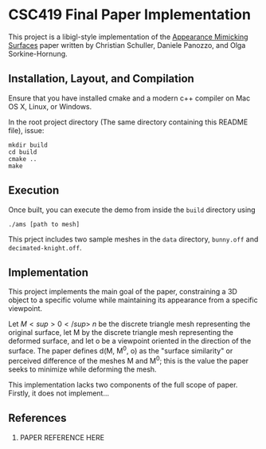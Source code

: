 # CSC419 Final Paper Implementation

This project is a libigl-style implementation of the [Appearance Mimicking Surfaces](https://cims.nyu.edu/gcl/papers/mimicking-2014.pdf) paper written by Christian Schuller, Daniele Panozzo, and Olga Sorkine-Hornung.

## Installation, Layout, and Compilation

Ensure that you have installed cmake and a modern c++ compiler on Mac OS X, Linux, or Windows.

In the root project directory (The same directory containing this README file), issue:

    mkdir build
    cd build
    cmake ..
    make 

## Execution

Once built, you can execute the demo from inside the `build` directory using 

    ./ams [path to mesh]

This prject includes two sample meshes in the `data` directory, `bunny.off` and `decimated-knight.off`.

## Implementation

This project implements the main goal of the paper, constraining a 3D object to a specific volume while maintaining its appearance from a specific viewpoint. 

Let $M<sup>0</sup>$ $n$ be the discrete triangle mesh representing the original surface, let M by the discrete triangle mesh representing the deformed surface, and let o be a viewpoint oriented in the direction of the surface. The paper 
defines d(M, M<sup>0</sup>, o) as the "surface similarity" or perceived difference of the meshes M and M<sup>0</sup>; this is the value the paper seeks to minimize while deforming the mesh.

This implementation lacks two components of the full scope of paper. Firstly, it does not implement...

## References
1. PAPER REFERENCE HERE
